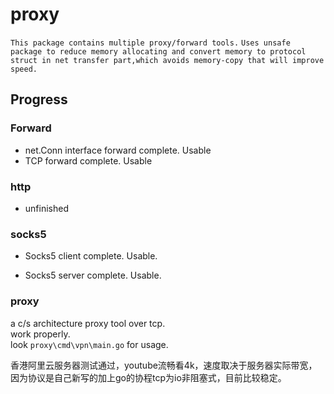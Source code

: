 # proxy
`This package contains multiple proxy/forward tools.`
`Uses unsafe package to reduce memory allocating and convert memory to protocol struct in net transfer part,which avoids memory-copy that will improve speed.`

## Progress

### Forward

- net.Conn interface forward complete. Usable
- TCP forward complete. Usable

### http

- unfinished

### socks5

- Socks5 client complete. Usable.

- Socks5 server complete. Usable.

### proxy  
a c/s architecture proxy tool over tcp.  
work properly.  
look `proxy\cmd\vpn\main.go` for usage.  

香港阿里云服务器测试通过，youtube流畅看4k，速度取决于服务器实际带宽，因为协议是自己新写的加上go的协程tcp为io非阻塞式，目前比较稳定。  
